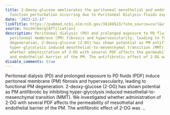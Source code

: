 ```yaml
---
title: 2-Deoxy-glucose ameliorates the peritoneal mesothelial and endothelial barrier
  function perturbation occurring due to Peritoneal Dialysis fluids exposure
date: '2023-12-17'
linkTitle: https://pubmed.ncbi.nlm.nih.gov/38104523/?utm_source=curl&utm_medium=rss&utm_campaign=pubmed-2&utm_content=1FakS-2QOkCT8HsMOQP1bCRQ4YzyumYOmxmF0moLsQ3dFB1E9V&fc=20220326224207&ff=20231218170853&v=2.18.0
source: heidelberg[Affiliation]
description: Peritoneal dialysis (PD) and prolonged exposure to PD fluids (PDF) induce
  peritoneal membrane (PM) fibrosis and hypervascularity, leading to functional PM
  degeneration. 2-deoxy-glucose (2-DG) has shown potential as PM antifibrotic by inhibiting
  hyper-glycolysis induced mesothelial-to-mesenchymal transition (MMT). We investigated
  whether administration of 2-DG with several PDF affects the permeability of mesothelial
  and endothelial barrier of the PM. The antifibrotic effect of 2-DG was ...
disable_comments: true
---
```

Peritoneal dialysis (PD) and prolonged exposure to PD fluids (PDF) induce peritoneal membrane (PM) fibrosis and hypervascularity, leading to functional PM degeneration. 2-deoxy-glucose (2-DG) has shown potential as PM antifibrotic by inhibiting hyper-glycolysis induced mesothelial-to-mesenchymal transition (MMT). We investigated whether administration of 2-DG with several PDF affects the permeability of mesothelial and endothelial barrier of the PM. The antifibrotic effect of 2-DG was ...